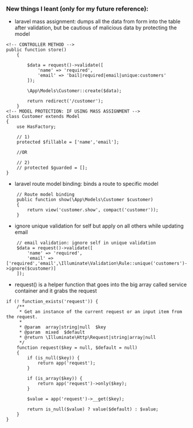 ### New things I leant (only for my future reference):

-   laravel mass assignment: dumps all the data from form into the table after validation, but be cautious of malicious data by protecting the model

```
<!-- CONTROLLER METHOD -->
public function store()
    {

        $data = request()->validate([
            'name' => 'required',
            'email' => 'bail|required|email|unique:customers'
        ]);

        \App\Models\Customer::create($data);

        return redirect('/customer');
    }
<!-- MODEL PROTECTION: IF USING MASS ASSIGNMENT -->
class Customer extends Model
{
    use HasFactory;

    // 1)
    protected $fillable = ['name','email'];

    //OR

    // 2)
    // protected $guarded = [];
}

```

-   laravel route model binding: binds a route to specific model

```
    // Route model binding
    public function show(\App\Models\Customer $customer)
    {
        return view('customer.show', compact('customer'));
    }
```

-   ignore unique validation for self but apply on all others while updating email

```
    // email validation: ignore self in unique validation
    $data = request()->validate([
        'name' => 'required',
        'email' => ['required','email',\Illuminate\Validation\Rule::unique('customers')->ignore($customer)]
    ]);

```

-   request() is a helper function that goes into the big array called service container and it grabs the request

```
if (! function_exists('request')) {
    /**
     * Get an instance of the current request or an input item from the request.
     *
     * @param  array|string|null  $key
     * @param  mixed  $default
     * @return \Illuminate\Http\Request|string|array|null
     */
    function request($key = null, $default = null)
    {
        if (is_null($key)) {
            return app('request');
        }

        if (is_array($key)) {
            return app('request')->only($key);
        }

        $value = app('request')->__get($key);

        return is_null($value) ? value($default) : $value;
    }
}
```
